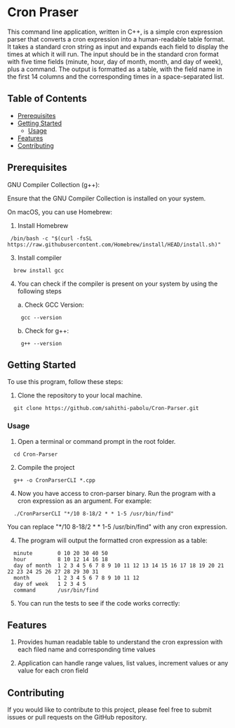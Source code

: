 
# Cron Praser

This command line application, written in C++, is a simple cron expression parser that converts a cron expression into a human-readable table format. It takes a standard cron string as input and expands each field to display the times at which it will run. The input should be in the standard cron format with five time fields (minute, hour, day of month, month, and day of week), plus a command. The output is formatted as a table, with the field name in the first 14 columns and the corresponding times in a space-separated list.

## Table of Contents
- [Prerequisites](#prerequisites)
- [Getting Started](#getting-started)
  - [Usage](#usage)
- [Features](#features)
- [Contributing](#contributing)

## Prerequisites

GNU Compiler Collection (g++):

Ensure that the GNU Compiler Collection is installed on your system. 

On macOS, you can use Homebrew:

1. Install Homebrew

  ```
   /bin/bash -c "$(curl -fsSL https://raw.githubusercontent.com/Homebrew/install/HEAD/install.sh)"
  ```

3. Install compiler

  ```
    brew install gcc
  ```

4. You can check if the compiler is present on your system by using the following steps

    a. Check GCC Version:

        gcc --version

    b. Check for g++:

        g++ --version

## Getting Started

To use this program, follow these steps:

1. Clone the repository to your local machine.

  ```
    git clone https://github.com/sahithi-pabolu/Cron-Parser.git
  ```

### Usage

1. Open a terminal or command prompt in the root folder.

  ```
    cd Cron-Parser
  ```

2. Compile the project

  ```
    g++ -o CronParserCLI *.cpp
  ```

4. Now you have access to cron-parser binary. Run the program with a cron expression as an argument. For example:

  ```
    ./CronParserCLI "*/10 8-18/2 * * 1-5 /usr/bin/find"
  ```

You can replace "*/10 8-18/2 * * 1-5 /usr/bin/find" with any cron expression.

4. The program will output the formatted cron expression as a table:

  ```
    minute        0 10 20 30 40 50 
    hour          8 10 12 14 16 18 
    day of month  1 2 3 4 5 6 7 8 9 10 11 12 13 14 15 16 17 18 19 20 21 22 23 24 25 26 27 28 29 30 31 
    month         1 2 3 4 5 6 7 8 9 10 11 12 
    day of week   1 2 3 4 5 
    command       /usr/bin/find
  ```

5. You can run the tests to see if the code works correctly:

## Features

1. Provides human readable table to understand the cron expression with each filed name and corresponding time values

2. Application can handle range values, list values, increment values or any value for each cron field

## Contributing
If you would like to contribute to this project, please feel free to submit issues or pull requests on the GitHub repository.
